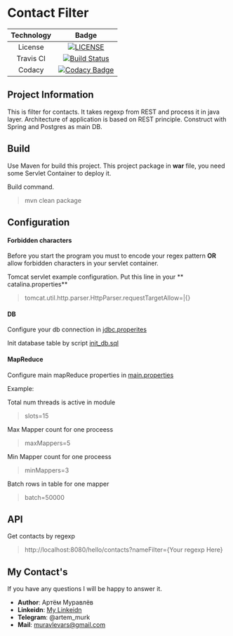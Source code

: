 # Contact Filter

| Technology     | Badge |
|:--------------:|:-----:|
| License        | [![LICENSE](https://img.shields.io/badge/LICENSE-Apache%202.0-blue.svg)](LICENSE) |
| Travis CI      | [![Build Status](https://travis-ci.com/ArtemMurk/ContactFilter.svg?branch=master)](https://travis-ci.com/ArtemMurk/ContactFilter) |
| Codacy         | [![Codacy Badge](https://api.codacy.com/project/badge/Grade/087dde42767b4f30a572d705e1306860)](https://www.codacy.com/app/ArtemMurk/ContactFilter?utm_source=github.com&amp;utm_medium=referral&amp;utm_content=ArtemMurk/ContactFilter&amp;utm_campaign=Badge_Grade) |


## Project Information
This is filter for contacts. 
It takes regexp from REST and process it in java layer. 
Architecture of application is based on REST principle. 
Construct with Spring and Postgres as main DB. 

## Build

Use Maven for build this project. 
This project package in **war** file, you need some Servlet Container to deploy it.
 
Build command.
> mvn clean package

## Configuration

#### Forbidden characters

Before you start the program you must to encode your regex pattern **OR** allow  forbidden characters in your  servlet container.

Tomcat servlet example configuration. Put this line in your 
** catalina.properties**

> tomcat.util.http.parser.HttpParser.requestTargetAllow=|{}

#### DB

Configure your db connection in [jdbc.properites](https://github.com/ArtemMurk/ContactFilter/blob/master/src/main/resources/db/jdbc.properties)

Init database table by script [init_db.sql](https://github.com/ArtemMurk/ContactFilter/blob/master/src/main/resources/db/init_db.sql)

#### MapReduce

Configure main mapReduce properties in [main.properties](https://github.com/ArtemMurk/ContactFilter/blob/master/src/main/resources/mapred/main.properties)

Example:

Total num threads is active in module
> slots=15

Max Mapper count for one proceess
> maxMappers=5

Min Mapper count for one proceess
> minMappers=3

Batch rows in table for one mapper
> batch=50000

## API

Get contacts by regexp

> http://localhost:8080/hello/contacts?nameFilter={Your regexp Here}

## My Contact's 
If you have any questions I will be happy to answer it.
 
* **Author**: Артём Муравлёв
* **Linkeidn**: [My Linkeidn](https://linkedin.com/in/artem-muravlov)
* **Telegram**: @artem_murk
* **Mail**: muravlevars@gmail.com